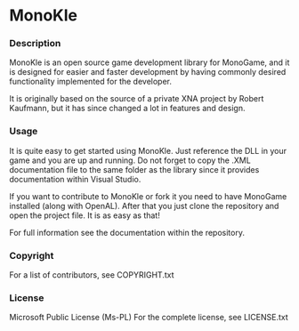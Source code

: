 MonoKle
=======

<H3>Description</H3>
MonoKle is an open source game development library for MonoGame, and it is designed for easier and faster development by having commonly desired functionality implemented for the developer.

It is originally based on the source of a private XNA project by Robert Kaufmann, but it has since changed a lot in features and design.

<H3>Usage</H3>
It is quite easy to get started using MonoKle. Just reference the DLL in your game and you are up and running. Do not forget to copy the .XML documentation file to the same folder as the library since it provides documentation within Visual Studio.

If you want to contribute to MonoKle or fork it you need to have MonoGame installed (along with OpenAL). After that you just clone the repository and open the project file. It is as easy as that!

For full information see the documentation within the repository.

<H3>Copyright</H3>
For a list of contributors, see COPYRIGHT.txt

<H3>License</H3>
Microsoft Public License (Ms-PL)
For the complete license, see LICENSE.txt